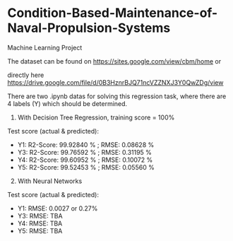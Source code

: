 # Condition-Based-Maintenance-of-Naval-Propulsion-Systems
Machine Learning Project

The dataset can be found on https://sites.google.com/view/cbm/home or 

directly here https://drive.google.com/file/d/0B3HznrBJQ71ncVZZNXJ3Y0QwZDg/view

There are two .ipynb datas for solving this regression task, where there are 4 labels (Y) which should be determined.

1. With Decision Tree Regression, training score = 100%

Test score (actual & predicted):
- Y1: R2-Score: 99.92840 %  ; RMSE: 0.08628 %
- Y3: R2-Score: 99.76592 %  ; RMSE: 0.31195 %
- Y4: R2-Score: 99.60952 %  ; RMSE: 0.10072 %
- Y5: R2-Score: 99.52453 %  ; RMSE: 0.05560 %

2. With Neural Networks

Test score (actual & predicted):
- Y1: RMSE: 0.0027 or 0.27%
- Y3: RMSE: TBA
- Y4: RMSE: TBA
- Y5: RMSE: TBA
